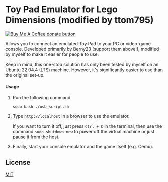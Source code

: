 # Toy Pad Emulator for Lego Dimensions (modified by ttom795)

<a href="https://www.buymeacoffee.com/Berny23" title="Donate to this project using Buy Me A Coffee"><img src="https://img.shields.io/badge/buy%20me%20a%20coffee-donate-yellow.svg" alt="Buy Me A Coffee donate button" /></a>
</span>

Allows you to connect an emulated Toy Pad to your PC or video-game console. Developed primarily by Berny23 (support them above!), modified by myself to make it easier for people to use. 

Keep in mind, this one-stop solution has only been tested by myself on an Ubuntu 22.04.4 (LTS) machine. However, it's significantly easier to use than the original set-up.

#### Usage

1. Run the following command
   ```
   sudo bash ./usb_script.sh
   ```

2. Type `http://localhost` in a browser to use the emulator.

   If you want to turn it off, just press `Ctrl + C` in the terminal, then use the command `sudo shutdown now` to power off the virtual machine or just pause it from the host.
   
3. Finally, start your console emulator and the game itself (e.g. Cemu).

## License
[MIT](https://choosealicense.com/licenses/mit/)
